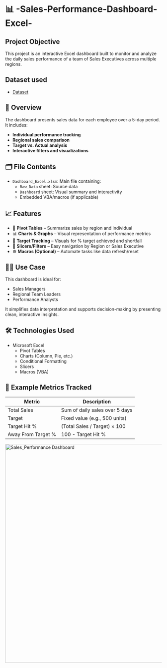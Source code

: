 # 📊 -Sales-Performance-Dashboard-Excel-
## Project Objective
This project is an interactive Excel dashboard built to monitor and analyze the daily sales performance of a team of Sales Executives across multiple regions.

## Dataset used
- <a href="https://github.com/amolghodake1714/-Sales-Performance-Dashboard-Excel-/blob/main/Sales_Performance.xlsx">Dataset</a>


## 📁 Overview

The dashboard presents sales data for each employee over a 5-day period. It includes:

- **Individual performance tracking**
- **Regional sales comparison**
- **Target vs. Actual analysis**
- **Interactive filters and visualizations**

## 🗂️ File Contents

- `Dashboard_Excel.xlsm`: Main file containing:
  - `Raw_Data` sheet: Source data
  - `Dashboard` sheet: Visual summary and interactivity
  - Embedded VBA/macros (if applicable)


## 📈 Features

- 📌 **Pivot Tables** – Summarize sales by region and individual
- 📊 **Charts & Graphs** – Visual representation of performance metrics
- 🎯 **Target Tracking** – Visuals for % target achieved and shortfall
- 🧩 **Slicers/Filters** – Easy navigation by Region or Sales Executive
- ⚙️ **Macros (Optional)** – Automate tasks like data refresh/reset



## 🧑‍💼 Use Case

This dashboard is ideal for:

- Sales Managers
- Regional Team Leaders
- Performance Analysts

It simplifies data interpretation and supports decision-making by presenting clean, interactive insights.


## 🛠️ Technologies Used

- Microsoft Excel
  - Pivot Tables
  - Charts (Column, Pie, etc.)
  - Conditional Formatting
  - Slicers
  - Macros (VBA)



## 📌 Example Metrics Tracked

| Metric             | Description                              |
|--------------------|------------------------------------------|
| Total Sales        | Sum of daily sales over 5 days           |
| Target             | Fixed value (e.g., 500 units)            |
| Target Hit %       | (Total Sales / Target) × 100             |
| Away From Target % | 100 - Target Hit %                       |




<img width="701" alt="Sales_Performance Dashboard" src="https://github.com/user-attachments/assets/bb8a0779-fc69-4b50-9dfc-b083d55f9f23" />
